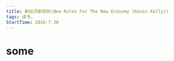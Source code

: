 ```yaml
---
title: 新经济新规则(New Rules For The New Economy [Kevin Kelly]) 
tags: 读书,
StartTime: 2016-7-30
---
```


# some 
